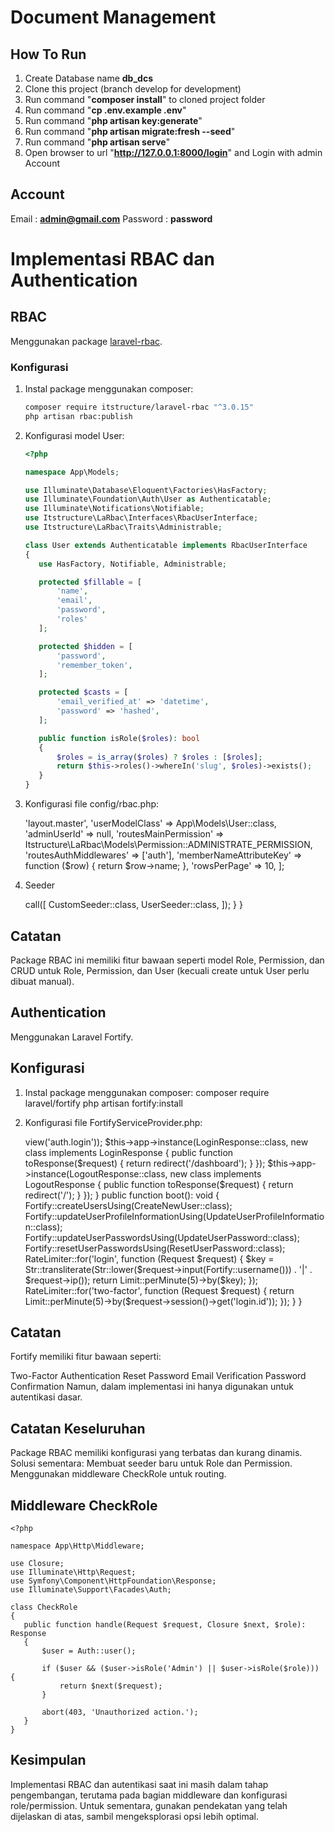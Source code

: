 # Document Management

## How To Run
1. Create Database name <b>db_dcs</b>
2. Clone this project (branch develop for development)
3. Run command "<b>composer install</b>" to cloned project folder
4. Run command "<b>cp .env.example .env</b>"
5. Run command "<b>php artisan key:generate</b>"
6. Run command "<b>php artisan migrate:fresh --seed</b>"
7. Run command "<b>php artisan serve</b>"
8. Open browser to url "<b>http://127.0.0.1:8000/login</b>" and Login with admin Account

## Account
Email : <b>admin@gmail.com</b>
Password : <b>password</b>

# Implementasi RBAC dan Authentication

## RBAC
Menggunakan package [laravel-rbac](https://github.com/itstructure/laravel-rbac).

### Konfigurasi
1. Instal package menggunakan composer:
   ```bash
   composer require itstructure/laravel-rbac "^3.0.15"
   php artisan rbac:publish
2. Konfigurasi model User:
     ```php
   <?php

    namespace App\Models;

    use Illuminate\Database\Eloquent\Factories\HasFactory;
    use Illuminate\Foundation\Auth\User as Authenticatable;
    use Illuminate\Notifications\Notifiable;
    use Itstructure\LaRbac\Interfaces\RbacUserInterface;
    use Itstructure\LaRbac\Traits\Administrable;
    
    class User extends Authenticatable implements RbacUserInterface
    {
        use HasFactory, Notifiable, Administrable;
    
        protected $fillable = [
            'name',
            'email',
            'password',
            'roles'
        ];
    
        protected $hidden = [
            'password',
            'remember_token',
        ];
    
        protected $casts = [
            'email_verified_at' => 'datetime',
            'password' => 'hashed',
        ];
    
        public function isRole($roles): bool
        {
            $roles = is_array($roles) ? $roles : [$roles];
            return $this->roles()->whereIn('slug', $roles)->exists();
        }
    }
      ```


4. Konfigurasi file config/rbac.php:
   <?php

    return [
        'layout' => 'layout.master',
        'userModelClass' => App\Models\User::class,
        'adminUserId' => null,
        'routesMainPermission' => Itstructure\LaRbac\Models\Permission::ADMINISTRATE_PERMISSION,
        'routesAuthMiddlewares' => ['auth'],
        'memberNameAttributeKey' => function ($row) {
            return $row->name;
        },
        'rowsPerPage' => 10,
    ];

5. Seeder
   <?php
    
    namespace Database\Seeders;
    
    use Illuminate\Database\Seeder;
    
    class DatabaseSeeder extends Seeder
    {
        public function run(): void
        {
            $this->call([
                CustomSeeder::class,
                UserSeeder::class,
            ]);
        }
    }

## Catatan
Package RBAC ini memiliki fitur bawaan seperti model Role, Permission, dan CRUD untuk Role, Permission, dan User (kecuali create untuk User perlu dibuat manual).


## Authentication
Menggunakan Laravel Fortify.

## Konfigurasi
1. Instal package menggunakan composer:
   composer require laravel/fortify
    php artisan fortify:install

2. Konfigurasi file FortifyServiceProvider.php:

    <?php
    
    namespace App\Providers;
    
    use App\Actions\Fortify\CreateNewUser;
    use App\Actions\Fortify\ResetUserPassword;
    use App\Actions\Fortify\UpdateUserPassword;
    use App\Actions\Fortify\UpdateUserProfileInformation;
    use Illuminate\Cache\RateLimiting\Limit;
    use Illuminate\Http\Request;
    use Illuminate\Support\Facades\RateLimiter;
    use Illuminate\Support\ServiceProvider;
    use Illuminate\Support\Str;
    use Laravel\Fortify\Fortify;
    use Laravel\Fortify\Contracts\LogoutResponse;
    use Laravel\Fortify\Contracts\LoginResponse;
    
    class FortifyServiceProvider extends ServiceProvider
    {
        public function register(): void
        {
            Fortify::loginView(fn() => view('auth.login'));
    
            $this->app->instance(LoginResponse::class, new class implements LoginResponse {
                public function toResponse($request)
                {
                    return redirect('/dashboard');
                }
            });
    
            $this->app->instance(LogoutResponse::class, new class implements LogoutResponse {
                public function toResponse($request)
                {
                    return redirect('/');
                }
            });
        }
    
        public function boot(): void
        {
            Fortify::createUsersUsing(CreateNewUser::class);
            Fortify::updateUserProfileInformationUsing(UpdateUserProfileInformation::class);
            Fortify::updateUserPasswordsUsing(UpdateUserPassword::class);
            Fortify::resetUserPasswordsUsing(ResetUserPassword::class);
    
            RateLimiter::for('login', function (Request $request) {
                $key = Str::transliterate(Str::lower($request->input(Fortify::username())) . '|' . $request->ip());
                return Limit::perMinute(5)->by($key);
            });
    
            RateLimiter::for('two-factor', function (Request $request) {
                return Limit::perMinute(5)->by($request->session()->get('login.id'));
            });
        }
    }


## Catatan
Fortify memiliki fitur bawaan seperti:

Two-Factor Authentication
Reset Password
Email Verification
Password Confirmation
Namun, dalam implementasi ini hanya digunakan untuk autentikasi dasar.

## Catatan Keseluruhan
Package RBAC memiliki konfigurasi yang terbatas dan kurang dinamis.
Solusi sementara:
Membuat seeder baru untuk Role dan Permission.
Menggunakan middleware CheckRole untuk routing.

## Middleware CheckRole
    <?php
    
    namespace App\Http\Middleware;
    
    use Closure;
    use Illuminate\Http\Request;
    use Symfony\Component\HttpFoundation\Response;
    use Illuminate\Support\Facades\Auth;
    
    class CheckRole
    {
       public function handle(Request $request, Closure $next, $role): Response
       {
           $user = Auth::user();
    
           if ($user && ($user->isRole('Admin') || $user->isRole($role))) {
               return $next($request);
           }
    
           abort(403, 'Unauthorized action.');
       }
    }

## Kesimpulan
Implementasi RBAC dan autentikasi saat ini masih dalam tahap pengembangan, terutama pada bagian middleware dan konfigurasi role/permission. Untuk sementara, gunakan pendekatan yang telah dijelaskan di atas, sambil mengeksplorasi opsi lebih optimal.
